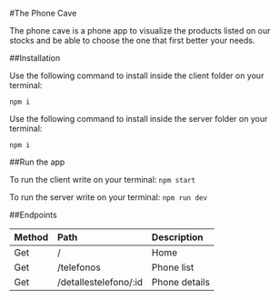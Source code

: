 #The Phone Cave

The phone cave is a phone app to visualize the products listed on our stocks and be able to choose the one that first better your needs.

##Installation

Use the following command to install inside the client folder on your terminal:

`npm i `

Use the following command to install inside the server folder on your terminal:

`npm i `

##Run the app

To run the client write on your terminal:
`npm start`

To run the server write on your terminal:
`npm run dev`

##Endpoints

|  Method        | Path                 | Description |
| :------------- | :-----               |:------------|
|  Get           | /                    | Home        |
|  Get           |   /telefonos          | Phone list         |
|   Get          | /detallestelefono/:id    | Phone details    |
